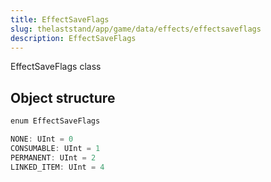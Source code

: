 ```yaml
---
title: EffectSaveFlags
slug: thelaststand/app/game/data/effects/effectsaveflags
description: EffectSaveFlags
---
```


EffectSaveFlags class

## Object structure

```scala
enum EffectSaveFlags

NONE: UInt = 0
CONSUMABLE: UInt = 1
PERMANENT: UInt = 2
LINKED_ITEM: UInt = 4

```
